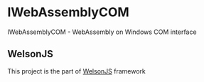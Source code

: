 # IWebAssemblyCOM
IWebAssemblyCOM - WebAssembly on Windows COM interface

## WelsonJS
This project is the part of [WelsonJS](https://github.com/gnh1201/welsonjs) framework
